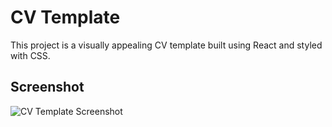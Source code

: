 # CV Template

This project is a visually appealing CV template built using React and styled with CSS.

## Screenshot

![CV Template Screenshot](https://github.com/tasbeehismail/Mern-Stack-Tasks/tree/main/Week-6/vite-cv/Screenshot.png)
